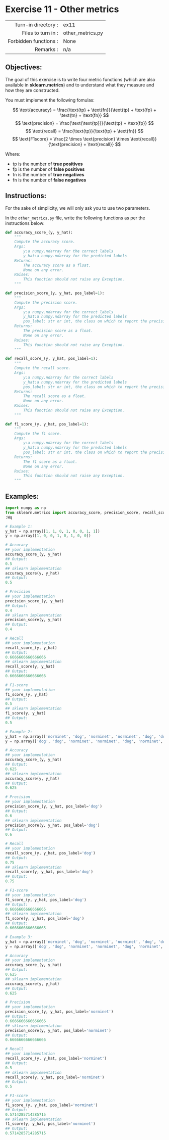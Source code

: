 # Exercise 11 - Other metrics

|                         |                         |
| -----------------------:| ----------------------- |
|   Turn-in directory :   |  ex11                   |
|   Files to turn in :    |  other_metrics.py       |
|   Forbidden functions : |  None                   |
|   Remarks :             |  n/a                    |

## Objectives:
The goal of this exercise is to write four metric functions (which are also available in **sklearn.metrics**) and to understand what they measure and how they are constructed.

You must implement the following fomulas: 

$$
\text{accuracy} = \frac{\text{tp} + \text{fn}}{\text{tp} + \text{fp} + \text{tn} + \text{fn}}
$$
$$
\text{precision} = \frac{\text{\text{tp}}}{\text{tp} + \text{fp}}
$$
$$
\text{recall} = \frac{\text{tp}}{\text{tp} + \text{fn}}
$$
$$
\text{F1score} = \frac{2 \times \text{precision} \times \text{recall}}{\text{precision} + \text{recall}}
$$

Where:
- $\text{tp}$ is the number of **true positives**
- $\text{fp}$ is the number of **false positives**
- $\text{tn}$ is the number of **true negatives**
- $\text{fn}$ is the number of **false negatives**

## Instructions:
For the sake of simplicity, we will only ask you to use two parameters.

In the `other_metrics.py` file, write the following functions as per the instructions below:
```python
def accuracy_score_(y, y_hat):
    """
    Compute the accuracy score.
    Args:
        y:a numpy.ndarray for the correct labels
        y_hat:a numpy.ndarray for the predicted labels
    Returns: 
        The accuracy score as a float.
        None on any error.
    Raises:
        This function should not raise any Exception.
    """

def precision_score_(y, y_hat, pos_label=1):
    """
    Compute the precision score.
    Args:
        y:a numpy.ndarray for the correct labels
        y_hat:a numpy.ndarray for the predicted labels
        pos_label: str or int, the class on which to report the precision_score (default=1)
    Returns: 
        The precision score as a float.
        None on any error.
    Raises:
        This function should not raise any Exception.
    """

def recall_score_(y, y_hat, pos_label=1):
    """
    Compute the recall score.
    Args:
        y:a numpy.ndarray for the correct labels
        y_hat:a numpy.ndarray for the predicted labels
        pos_label: str or int, the class on which to report the precision_score (default=1)
    Returns: 
        The recall score as a float.
        None on any error.
    Raises:
        This function should not raise any Exception.
    """

def f1_score_(y, y_hat, pos_label=1):
    """
    Compute the f1 score.
    Args:
        y:a numpy.ndarray for the correct labels
        y_hat:a numpy.ndarray for the predicted labels
        pos_label: str or int, the class on which to report the precision_score (default=1)
    Returns: 
        The f1 score as a float.
        None on any error.
    Raises:
        This function should not raise any Exception.
    """
```

## Examples:
```python
import numpy as np
from sklearn.metrics import accuracy_score, precision_score, recall_score, f1_score   
:Wq

# Example 1:
y_hat = np.array([1, 1, 0, 1, 0, 0, 1, 1])
y = np.array([1, 0, 0, 1, 0, 1, 0, 0])

# Accuracy
## your implementation
accuracy_score_(y, y_hat)
## Output:
0.5
## sklearn implementation
accuracy_score(y, y_hat)
## Output:
0.5

# Precision
## your implementation
precision_score_(y, y_hat)
## Output:
0.4
## sklearn implementation
precision_score(y, y_hat)
## Output:
0.4

# Recall
## your implementation
recall_score_(y, y_hat)
## Output:
0.6666666666666666
## sklearn implementation
recall_score(y, y_hat)
## Output:
0.6666666666666666

# F1-score
## your implementation
f1_score_(y, y_hat)
## Output:
0.5
## sklearn implementation
f1_score(y, y_hat)
## Output:
0.5
```

```python
# Example 2:
y_hat = np.array(['norminet', 'dog', 'norminet', 'norminet', 'dog', 'dog', 'dog', 'dog'])
y = np.array(['dog', 'dog', 'norminet', 'norminet', 'dog', 'norminet', 'dog', 'norminet'])

# Accuracy
## your implementation
accuracy_score_(y, y_hat)
## Output:
0.625
## sklearn implementation
accuracy_score(y, y_hat)
## Output:
0.625

# Precision
## your implementation
precision_score_(y, y_hat, pos_label='dog')
## Output:
0.6
## sklearn implementation
precision_score(y, y_hat, pos_label='dog')
## Output:
0.6

# Recall
## your implementation
recall_score_(y, y_hat, pos_label='dog')
## Output:
0.75
## sklearn implementation
recall_score(y, y_hat, pos_label='dog')
## Output:
0.75

# F1-score
## your implementation
f1_score_(y, y_hat, pos_label='dog')
## Output:
0.6666666666666665
## sklearn implementation
f1_score(y, y_hat, pos_label='dog')
## Output:
0.6666666666666665
```


```python
# Example 3:
y_hat = np.array(['norminet', 'dog', 'norminet', 'norminet', 'dog', 'dog', 'dog', 'dog'])
y = np.array(['dog', 'dog', 'norminet', 'norminet', 'dog', 'norminet', 'dog', 'norminet'])

# Accuracy
## your implementation
accuracy_score_(y, y_hat)
## Output:
0.625
## sklearn implementation
accuracy_score(y, y_hat)
## Output:
0.625

# Precision
## your implementation
precision_score_(y, y_hat, pos_label='norminet')
## Output:
0.6666666666666666
## sklearn implementation
precision_score(y, y_hat, pos_label='norminet')
## Output:
0.6666666666666666

# Recall
## your implementation
recall_score_(y, y_hat, pos_label='norminet')
## Output:
0.5
## sklearn implementation
recall_score(y, y_hat, pos_label='norminet')
## Output:
0.5

# F1-score
## your implementation
f1_score_(y, y_hat, pos_label='norminet')
## Output:
0.5714285714285715
## sklearn implementation
f1_score(y, y_hat, pos_label='norminet')
## Output:
0.5714285714285715
```

